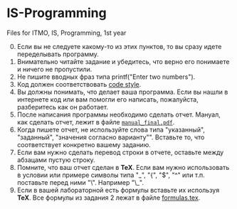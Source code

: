 # IS-Programming
Files for  ITMO, IS, Programming, 1st year

0. Если вы не следуете какому-то из этих пунктов, то вы сразу идете переделывать программу.
1. Внимательно читайте задание и убедитесь, что верно его понимаете и ничего не пропустили.
2. Не пишите вводных фраз типа printf("Enter two numbers").
3. Код должен соответствовать [code style](https://ejudge.lksh.ru/archive/2017/07/Ccpp/docs/code_style_cpp.pdf).
4. Вы должны понимать, что делает ваша программа. Если вы нашли в интернете код или вам помогли его написать, пожалуйста, разберитесь как он работает.
5. После написания программы необходимо сделать отчет. Мануал, как сделать отчет, лежит в файле [`manual_final.pdf`](/manual_final.pdf).
6. Когда пишете отчет, не используйте слова типа "указанный", "заданный", "значения согласно варианту"". Вставьте то, что соответствует конкретно вашему заданию.
7. Если вам нужно сделать перевод строки в отчете, оставьте между абзацами пустую строку.
8. Помните, что ваш отчет сделан в **TeX**. Если вам нужно использовать в условии или примере символы типа "\_", "{", "$", "^" или т.п. поставьте перед ними "\\". Например "\\\_".
9. Если в вашей лабораторной есть формулы вставьте их используя **TeX**. Все формулы из задания 2 лежат в файле [formulas.tex](/formulas.tex).
